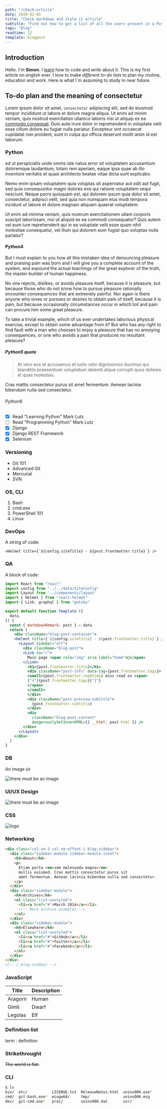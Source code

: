 ```yaml
---
path: "/check-article"
date: 2020-01-05
title: "Check markdown and style it article"
subtitle: "Find out how to get a list of all the users present in a Postgres database, and their permissions"
tags: "Blog"
readtime: 12
template: blogpost
---
```


## Introduction

Hello. I'm **Simon**. I [learn]() how to code and write about it. This is my first article on english ever.
I love to make *different to-do lists* to plan my routine, education and work. Here is what I`m assuming to study in near future.

## To-do plan and the meaning of consectetur

Lorem ipsum dolor sit amet, `consectetur` adipiscing elit, sed do eiusmod tempor incididunt ut labore et dolore magna aliqua. Ut enim ad minim veniam, quis nostrud exercitation ullamco laboris nisi ut aliquip ex ea [commodo consequat](https://www.example.com). Duis aute irure dolor in reprehenderit in voluptate velit esse cillum dolore eu fugiat nulla pariatur. Excepteur sint occaecat cupidatat non proident, sunt in culpa qui officia deserunt mollit anim id est laborum.

### Python

ed ut perspiciatis unde omnis iste natus error sit voluptatem accusantium doloremque laudantium, totam rem aperiam, eaque ipsa quae ab illo inventore veritatis et quasi architecto beatae vitae dicta sunt explicabo.

Nemo enim ipsam voluptatem quia voluptas sit aspernatur aut odit aut fugit, sed quia consequuntur magni dolores eos qui ratione voluptatem sequi nesciunt. Neque porro quisquam est, qui dolorem ipsum quia dolor sit amet, consectetur, adipisci velit, sed quia non numquam eius modi tempora incidunt ut labore et dolore magnam aliquam quaerat voluptatem.

Ut enim ad minima veniam, quis nostrum exercitationem ullam corporis suscipit laboriosam, nisi ut aliquid ex ea commodi consequatur? Quis autem vel eum iure reprehenderit qui in ea voluptate velit esse quam nihil molestiae consequatur, vel illum qui dolorem eum fugiat quo voluptas nulla pariatur?

#### Python4

But I must explain to you how all this mistaken idea of denouncing pleasure and praising pain was born and I will give you a complete account of the system, and expound the actual teachings of the great explorer of the truth, the master-builder of human happiness.

No one rejects, dislikes, or avoids pleasure itself, because it is pleasure, but because those who do not know how to pursue pleasure rationally encounter consequences that are extremely painful. Nor again is there anyone who loves or pursues or desires to obtain pain of itself, because it is pain, but because occasionally circumstances occur in which toil and pain can procure him some great pleasure.

To take a trivial example, which of us ever undertakes laborious physical exercise, except to obtain some advantage from it? But who has any right to find fault with a man who chooses to enjoy a pleasure that has no annoying consequences, or one who avoids a pain that produces no resultant pleasure?

##### Python5 quote

>At vero eos et accusamus et iusto odio dignissimos ducimus qui blanditiis praesentium voluptatum deleniti atque corrupti quos dolores et quas molestias.

Cras mattis consectetur purus sit amet fermentum. Aenean lacinia bibendum nulla sed consectetur.

###### Python6

- [x] Read "Learning Python" Mark Lutz
- [ ] Read "Programming Python" Mark Lutz
- [x] Django
- [x] Django REST Framework
- [x] Selenium

### Versioning

- Git 101
- Advanced Git
- Mercurial
- SVN

### OS, CLI

1. Bash
2. cmd.exe
3. PowerShell 101
4. Linux

### DevOps

A string of code:

``<Helmet title={`${config.siteTitle} - ${post.frontmatter.title}`} />``

### QA

A block of code:

``` jsx
import React from "react"
import config from "../../data/SiteConfig"
import Layout from '../components/layout'
import { Helmet } from "react-helmet"
import { Link, graphql } from "gatsby"

export default function Template ({
  data,
}) {
  const { markdownRemark: post } = data
  return (
    <div className="blog-post-container">
    <Helmet title={`${config.siteTitle} - ${post.frontmatter.title}`} />
      <Layout sidebar="off">
        <div className="blog-post">
        <Link to="/">
          Main page <span role="img" aria-label="home">🏡</span>
        </Link>
          <h1>{post.frontmatter.title}</h1>
          <div className="post-info" data-tag={post.frontmatter.tags}>
          <small>{post.frontmatter.readtime} mins read on <span>
          {"{"}{post.frontmatter.tags}{"}"}
          </span>
          </small>
          </div>
          <div className="post-preview-subtitle">
            {post.frontmatter.subtitle}
          </div>
          <div 
            className="blog-post-content"
            dangerouslySetInnerHTML={{ __html: post.html }} />
        </div>
      </Layout>
    </div>
  )
}
```

### DB

An image sir

![there must be an image](../images/bigimage.png)

### UI/UX Design

![there must be an image](../images/bigimage2.png)

### CSS

![logo](../images/logo.png)

### Networking

```html
<div class="col-sm-3 col-sm-offset-1 blog-sidebar">
  <div class="sidebar-module sidebar-module-inset">
    <h4>About</h4>
    <p>
      Etiam porta <em>sem malesuada magna</em> 
      mollis euismod. Cras mattis consectetur purus sit
      amet fermentum. Aenean lacinia bibendum nulla sed consectetur.
    </p>
  </div>
  <div class="sidebar-module">
    <h4>Archives</h4>
    <ol class="list-unstyled">
      <li><a href="#">March 2014</a></li>
      <!-- More archive examples -->
    </ol>
  </div>
  <div class="sidebar-module">
    <h4>Elsewhere</h4>
    <ol class="list-unstyled">
      <li><a href="#">GitHub</a></li>
      <li><a href="#">Twitter</a></li>
      <li><a href="#">Facebook</a></li>
    </ol>
  </div>
</div>
<!-- /.blog-sidebar -->
```

### JavaScript

| Title   | Description |
| ------- | ----- |
| Aragorn | Human |
| Gimli   | Dwarf       |
| Legolas | Elf   |

### Definition list

term
: definition

### Strikethrought

~~The world is flat.~~

### CLI

```bash
$ ls
bin/  etc/           LICENSE.txt  ReleaseNotes.html  unins000.exe*
cmd/  git-bash.exe*  mingw64/     tmp/               unins000.msg
dev/  git-cmd.exe*   proc/        unins000.dat       usr/
```

